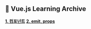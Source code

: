 ##  :green_book: Vue.js Learning Archive 
[**1. 컴포넌트**](./component.md)
[**2. emit, props**](./emit-props.md)